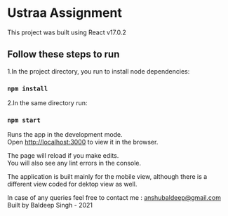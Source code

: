 # Ustraa Assignment

This project was built using React v17.0.2

## Follow these steps to run

1.In the project directory, you run to install node dependencies:

### `npm install`

2.In the same directory run:

### `npm start`

Runs the app in the development mode.\
Open [http://localhost:3000](http://localhost:3000) to view it in the browser.

The page will reload if you make edits.\
You will also see any lint errors in the console.

The application is built mainly for the mobile view, although there is a different view coded for dektop view as well.

In case of any queries feel free to contact me : [anshubaldeep@gmail.com](mailto:anshubaldeep@gmail.com)
Built by Baldeep Singh - 2021
